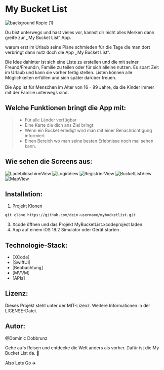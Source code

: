 # My Bucket List

![background Kopie (1)](https://github.com/user-attachments/assets/b5a3cd66-8847-4af1-b121-74f7ddbdab70)

Du bist unterwegs und hast vieles vor, kannst dir nicht alles Merken dann greife zur ,,My Bucket List“ App.

warum erst im Urlaub seine Pläne schmieden für die Tage die man dort verbringt dann nutz doch die App ,,My Bucket List“.

Die Idee dahinter ist sich eine Liste zu erstellen und die mit seiner Freund/Freundin, Familie zu teilen oder für sich alleine nutzen.
Es spart Zeit im Urlaub und kann sie vorher fertig stellen.
Listen können alle Möglichkeiten erfüllen und sich später darüber freuen.

Die App ist für Menschen im Alter von 16 - 99 Jahre, da die Kinder immer mit der Familie unterwegs sind.

## Welche Funktionen bringt die App mit: 

> - Für alle Länder verfügbar
> - Eine Karte die dich ans Ziel bringt
> - Wenn ein Bucket erledigt wird man mit einer Benachrichtigung informiert
> - Einen Bereich wo man seine besten Erlebnisse noch mal sehen kann.

## Wie sehen die Screens aus:

![LadebildschirmView](https://github.com/user-attachments/assets/8b5e3aac-079c-4f03-a89d-7f9113ab908d)
![LoginView](https://github.com/user-attachments/assets/3eb0542a-a68b-4141-bccd-1672d38d1a91)
![RegistrierView](https://github.com/user-attachments/assets/4635729f-b379-4a21-8346-505ba6403ed3)
![BucketListView](https://github.com/user-attachments/assets/8a2d979e-3f58-4555-9fa4-2e139c78316d)
![MapView](https://github.com/user-attachments/assets/5e75f1a3-de34-4746-9eb6-7cbd075529dc)



## Installation:

1. Projekt Klonen
```sch
git clone https://github.com/dein-username/mybucketlist.git
```
3. Xcode öffnen und das Projekt MyBucketList.xcodeproject laden.
4. App auf einem iOS 18.2 Simulator oder Gerät starten .


## Technologie-Stack:
- [XCode]
- [SwiftUI]
- [Beobachtung]
- [MVVM]
- [APIs]


## Lizenz:

Dieses Projekt steht unter der MIT-Lizenz. Weitere Informationen in der LICENSE-Datei.



## Autor:

@Dominic Dobbrunz


Gehe aufs Reisen und entdecke die Welt anders als vorher. Dafür ist die My Bucket List da. 🥳

Also Lets Go ✈️
